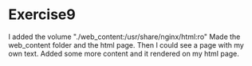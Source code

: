 # Exercise9

I added the volume "./web_content:/usr/share/nginx/html:ro"
Made the web_content folder and the html page.
Then I could see a page with my own text.
Added some more content and it rendered on my html page.